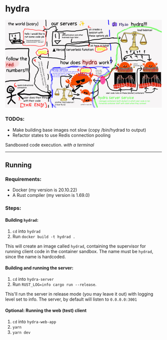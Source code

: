 # hydra

![amazing diagram](/assets/diagram.png)

### TODOs:

- Make building base images not slow (copy /bin/hydrad to output)
- Refactor states to use Redis connection pooling

Sandboxed code execution. _with a terminal_

---

## Running

### Requirements:

- Docker (my version is 20.10.22)
- A Rust compiler (my version is 1.69.0)

### Steps:

#### Building `hydrad`:

1. `cd` into `hydrad`
2. Run `docker build -t hydrad .`

This will create an image called `hydrad`, containing the supervisor for running client code in the container sandbox.
The name must be `hydrad`, since the name is hardcoded.

#### Building and running the server:

1. `cd` into `hydra-server`
2. Run `RUST_LOG=info cargo run --release`.

This'll run the server in release mode (you may leave it out) with logging level set to info.
The server, by default will listen to `0.0.0.0:3001`

#### Optional: Running the web (test) client

1. `cd` into `hydra-web-app`
2. `yarn`
3. `yarn dev`
